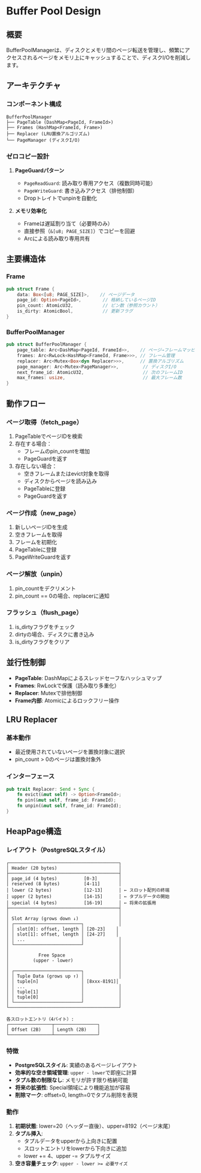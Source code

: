 # Buffer Pool Design

## 概要

BufferPoolManagerは、ディスクとメモリ間のページ転送を管理し、頻繁にアクセスされるページをメモリ上にキャッシュすることで、ディスクI/Oを削減します。

## アーキテクチャ

### コンポーネント構成

```
BufferPoolManager
├── PageTable (DashMap<PageId, FrameId>)
├── Frames (HashMap<FrameId, Frame>)
├── Replacer (LRU置換アルゴリズム)
└── PageManager (ディスクI/O)
```

### ゼロコピー設計

1. **PageGuardパターン**
   - `PageReadGuard`: 読み取り専用アクセス（複数同時可能）
   - `PageWriteGuard`: 書き込みアクセス（排他制御）
   - Dropトレイトでunpinを自動化

2. **メモリ効率化**
   - Frameは遅延割り当て（必要時のみ）
   - 直接参照（`&[u8; PAGE_SIZE]`）でコピーを回避
   - Arcによる読み取り専用共有

## 主要構造体

### Frame
```rust
pub struct Frame {
    data: Box<[u8; PAGE_SIZE]>,    // ページデータ
    page_id: Option<PageId>,        // 格納しているページID
    pin_count: AtomicU32,           // ピン数（参照カウント）
    is_dirty: AtomicBool,           // 更新フラグ
}
```

### BufferPoolManager
```rust
pub struct BufferPoolManager {
    page_table: Arc<DashMap<PageId, FrameId>>,    // ページ→フレームマッピング
    frames: Arc<RwLock<HashMap<FrameId, Frame>>>, // フレーム管理
    replacer: Arc<Mutex<Box<dyn Replacer>>>,      // 置換アルゴリズム
    page_manager: Arc<Mutex<PageManager>>,         // ディスクI/O
    next_frame_id: AtomicU32,                      // 次のフレームID
    max_frames: usize,                             // 最大フレーム数
}
```

## 動作フロー

### ページ取得（fetch_page）
1. PageTableでページIDを検索
2. 存在する場合：
   - フレームのpin_countを増加
   - PageGuardを返す
3. 存在しない場合：
   - 空きフレームまたはevict対象を取得
   - ディスクからページを読み込み
   - PageTableに登録
   - PageGuardを返す

### ページ作成（new_page）
1. 新しいページIDを生成
2. 空きフレームを取得
3. フレームを初期化
4. PageTableに登録
5. PageWriteGuardを返す

### ページ解放（unpin）
1. pin_countをデクリメント
2. pin_count == 0の場合、replacerに通知

### フラッシュ（flush_page）
1. is_dirtyフラグをチェック
2. dirtyの場合、ディスクに書き込み
3. is_dirtyフラグをクリア

## 並行性制御

- **PageTable**: DashMapによるスレッドセーフなハッシュマップ
- **Frames**: RwLockで保護（読み取り多重化）
- **Replacer**: Mutexで排他制御
- **Frame内部**: Atomicによるロックフリー操作

## LRU Replacer

### 基本動作
- 最近使用されていないページを置換対象に選択
- pin_count > 0のページは置換対象外

### インターフェース
```rust
pub trait Replacer: Send + Sync {
    fn evict(&mut self) -> Option<FrameId>;
    fn pin(&mut self, frame_id: FrameId);
    fn unpin(&mut self, frame_id: FrameId);
}
```

## HeapPage構造

### レイアウト（PostgreSQLスタイル）
```
┌─────────────────────────────────────────┐
│ Header (20 bytes)                       │
├─────────────────────────────────────────┤
│ page_id (4 bytes)          [0-3]        │
│ reserved (8 bytes)         [4-11]       │
│ lower (2 bytes)            [12-13]      │ ← スロット配列の終端
│ upper (2 bytes)            [14-15]      │ ← タプルデータの開始
│ special (4 bytes)          [16-19]      │ ← 将来の拡張用
├─────────────────────────────────────────┤
│                                         │
│ Slot Array (grows down ↓)               │
│ ┌─────────────────────────┐             │
│ │ slot[0]: offset, length │ [20-23]    │
│ │ slot[1]: offset, length │ [24-27]    │
│ │ ...                     │             │
│ └─────────────────────────┘             │
│                                         │
│           Free Space                    │
│         (upper - lower)                 │
│                                         │
│ ┌─────────────────────────┐             │
│ │ Tuple Data (grows up ↑) │             │
│ │ tuple[n]                │ [8xxx-8191]│
│ │ ...                     │             │
│ │ tuple[1]                │             │
│ │ tuple[0]                │             │
│ └─────────────────────────┘             │
└─────────────────────────────────────────┘

各スロットエントリ（4バイト）:
┌────────────────┬────────────────┐
│ Offset (2B)    │ Length (2B)    │
└────────────────┴────────────────┘
```

### 特徴
- **PostgreSQLスタイル**: 実績のあるページレイアウト
- **効率的な空き領域管理**: `upper - lower`で即座に計算
- **タプル数の制限なし**: メモリが許す限り格納可能
- **将来の拡張性**: Special領域により機能追加が容易
- **削除マーク**: offset=0, length=0でタプル削除を表現

### 動作
1. **初期状態**: lower=20（ヘッダー直後）、upper=8192（ページ末尾）
2. **タプル挿入**: 
   - タプルデータをupperから上向きに配置
   - スロットエントリをlowerから下向きに追加
   - lower += 4、upper -= タプルサイズ
3. **空き容量チェック**: `upper - lower >= 必要サイズ`